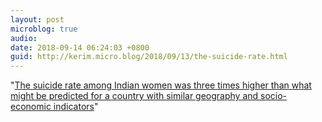 ```yaml
---
layout: post
microblog: true
audio: 
date: 2018-09-14 06:24:03 +0800
guid: http://kerim.micro.blog/2018/09/13/the-suicide-rate.html
---
```

"[The suicide rate among Indian women was three times higher than what might be predicted for a country with similar geography and socio-economic indicators](https://www.theguardian.com/world/2018/sep/13/nearly-two-out-of-five-women-who-commit-suicide-are-indian)"
